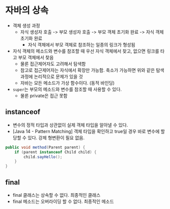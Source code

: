 # 자바의 상속

- 객체 생성 과정
  - 자식 생성자 호출 -> 부모 생성자 호출 -> 부모 객체 초기화 완료 -> 자식 객체 초기화 완료
    - 자식 객체에서 부모 객체로 참조하는 일종의 링크가 형성됨
- 자식 객체의 메소드와 변수를 참조할 때 우선 자식 객체에서 찾고, 없으면 링크를 타고 부모 객체에서 찾음
  - 물론 접근제어자도 고려해서 탐색함
  - 참고로 접근제어자는 자식에서 확장만 가능함. 축소가 가능하면 위와 같은 탐색 과정에 논리적으로 문제가 있을 것
  - 자바는 모든 메소드가 가상 함수이다. (동적 바인딩)
- `super`는 부모의 메소드와 변수를 참조할 때 사용할 수 있다.
  - 물론 private은 접근 못함

## instanceof

- 변수의 정적 타입과 상관없이 실제 객체 타입을 알아낼 수 있다.
- [Java 14 - Pattern Matching] 객체 타입을 확인하고 true일 경우 바로 변수에 할당할 수 있다. 강제 형변환이 필요 없음.

```java
public void method(Parent parent) {
    if (parent instanceof Child child) {
        child.sayHello();
    }
}
```

## final

- final 클래스는 상속할 수 없다. 최종적인 클래스
- final 메소드는 오버라이딩 할 수 없다. 최종적인 메소드